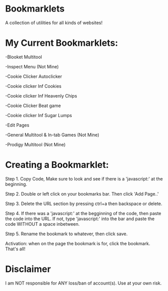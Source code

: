 # Bookmarklets
A collection of utilities for all kinds of websites!



# My Current Bookmarklets:

-Blooket Multitool

-Inspect Menu (Not Mine)

-Cookie Clicker Autoclicker

-Cookie clicker Inf Cookies

-Cookie clicker Inf Heavenly Chips

-Cookie Clicker Beat game

-Cookie clicker Inf Sugar Lumps

-Edit Pages

-General Multitool & In-tab Games (Not Mine)

-Prodigy Multitool (Not Mine)

# Creating a Bookmarklet:

Step 1. Copy Code, Make sure to look and see if there is a 'javascript:' at the beginning. 

Step 2. Double or left click on your bookmarks bar. Then click 'Add Page..'

Step 3. Delete the URL section by pressing ctrl+a then backspace or delete.

Step 4. If there was a 'javascript:' at the begginning of the code, then paste the code into the URL. If not, type 'javascript:' into the bar and paste the code WITHOUT a space inbetween.

Step 5. Rename the bookmark to whatever, then click save.

Activation: when on the page the bookmark is for, click the bookmark. That's all!


# Disclaimer

I am NOT responsible for ANY loss/ban of account(s). Use at your own risk.
